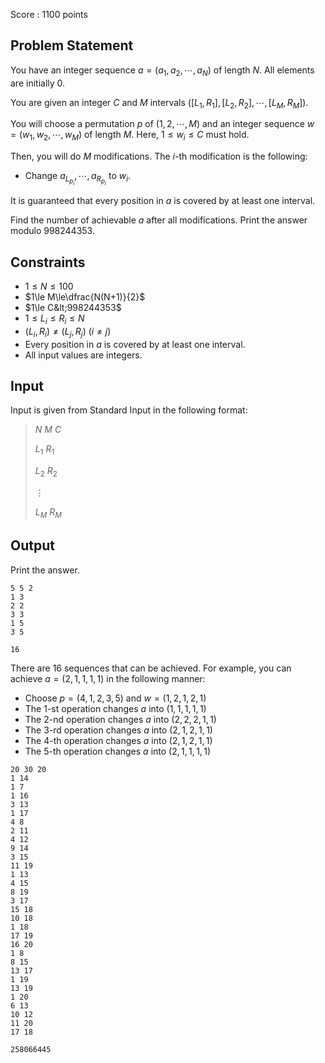 Score : $1100$ points

## Problem Statement

You have an integer sequence $a=(a_1,a_2,\cdots,a_N)$ of length $N$.
All elements are initially $0$.

You are given an integer $C$ and $M$ intervals $([L_1,R_1],[L_2,R_2],\cdots,[L_M,R_M])$.

You will choose a permutation $p$ of $(1,2,\cdots,M)$ and an integer sequence $w=(w_1,w_2,\cdots,w_M)$ of length $M$.
Here, $1\le w_i\le C$ must hold.

Then, you will do $M$ modifications.
The $i$-th modification is the following:

- Change $a_{L_{p_i}}, \cdots, a_{R_{p_i}}$ to $w_i$.

It is guaranteed that every position in $a$ is covered by at least one interval.

Find the number of achievable $a$ after all modifications.
Print the answer modulo $998244353$.

## Constraints

- $1\le N\le 100$
- $1\le M\le\dfrac{N(N+1)}{2}$
- $1\le C&lt;998244353$
- $1 \le L_i \le R_i \le N$
- $(L_i,R_i) \neq (L_j,R_j)$ ($i \neq j$)
- Every position in $a$ is covered by at least one interval.
- All input values are integers.

## Input

Input is given from Standard Input in the following format:

> $N$ $M$ $C$
> 
> $L_1$ $R_1$
> 
> $L_2$ $R_2$
> 
> $\vdots$
> 
> $L_M$ $R_M$

## Output

Print the answer.

```input1
5 5 2
1 3
2 2
3 3
1 5
3 5
```

```output1
16
```

There are $16$ sequences that can be achieved.
For example, you can achieve $a=(2,1,1,1,1)$ in the following manner:

- Choose $p=(4,1,2,3,5)$ and $w=(1,2,1,2,1)$
- The $1$-st operation changes $a$ into $(1,1,1,1,1)$
- The $2$-nd operation changes $a$ into $(2,2,2,1,1)$
- The $3$-rd operation changes $a$ into $(2,1,2,1,1)$
- The $4$-th operation changes $a$ into $(2,1,2,1,1)$
- The $5$-th operation changes $a$ into $(2,1,1,1,1)$

```input2
20 30 20
1 14
1 7
1 16
3 13
1 17
4 8
2 11
4 12
9 14
3 15
11 19
1 13
4 15
8 19
3 17
15 18
10 18
1 18
17 19
16 20
1 8
8 15
13 17
1 19
13 19
1 20
6 13
10 12
11 20
17 18
```

```output2
258066445
```